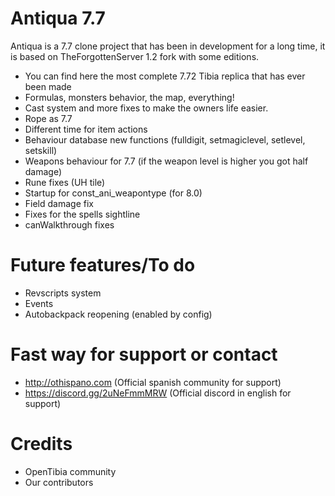 # Antiqua 7.7
Antiqua is a 7.7 clone project that has been in development for a long time, it is based on TheForgottenServer 1.2 fork with some editions.

  - You can find here the most complete 7.72 Tibia replica that has ever been made
  - Formulas, monsters behavior, the map, everything!
  - Cast system and more fixes to make the owners life easier.
  - Rope as 7.7
  - Different time for item actions
  - Behaviour database new functions (fulldigit, setmagiclevel, setlevel, setskill)
  - Weapons behaviour for 7.7 (if the weapon level is higher you got half damage)
  - Rune fixes (UH tile)
  - Startup for const_ani_weapontype (for 8.0)
  - Field damage fix
  - Fixes for the spells sightline
  - canWalkthrough fixes

# Future features/To do
  - Revscripts system
  - Events
  - Autobackpack reopening (enabled by config)

# Fast way for support or contact
  - http://othispano.com (Official spanish community for support)
  - https://discord.gg/2uNeFmmMRW (Official discord in english for support)

# Credits
  - OpenTibia community
  - Our contributors
